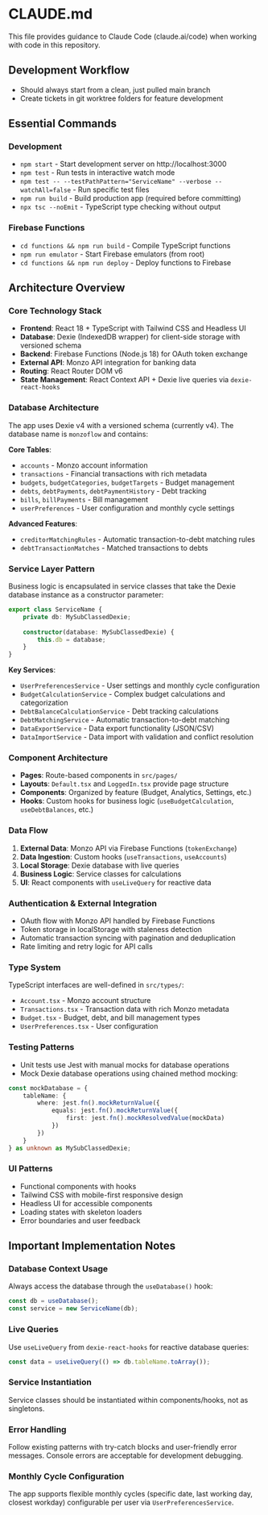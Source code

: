 # CLAUDE.md

This file provides guidance to Claude Code (claude.ai/code) when working with code in this repository.

## Development Workflow

- Should always start from a clean, just pulled main branch
- Create tickets in git worktree folders for feature development

## Essential Commands

### Development
- `npm start` - Start development server on http://localhost:3000
- `npm test` - Run tests in interactive watch mode
- `npm test -- --testPathPattern="ServiceName" --verbose --watchAll=false` - Run specific test files
- `npm run build` - Build production app (required before committing)
- `npx tsc --noEmit` - TypeScript type checking without output

### Firebase Functions
- `cd functions && npm run build` - Compile TypeScript functions
- `npm run emulator` - Start Firebase emulators (from root)
- `cd functions && npm run deploy` - Deploy functions to Firebase

## Architecture Overview

### Core Technology Stack
- **Frontend**: React 18 + TypeScript with Tailwind CSS and Headless UI
- **Database**: Dexie (IndexedDB wrapper) for client-side storage with versioned schema
- **Backend**: Firebase Functions (Node.js 18) for OAuth token exchange
- **External API**: Monzo API integration for banking data
- **Routing**: React Router DOM v6
- **State Management**: React Context API + Dexie live queries via `dexie-react-hooks`

### Database Architecture
The app uses Dexie v4 with a versioned schema (currently v4). The database name is `monzoflow` and contains:

**Core Tables**:
- `accounts` - Monzo account information
- `transactions` - Financial transactions with rich metadata
- `budgets`, `budgetCategories`, `budgetTargets` - Budget management
- `debts`, `debtPayments`, `debtPaymentHistory` - Debt tracking
- `bills`, `billPayments` - Bill management
- `userPreferences` - User configuration and monthly cycle settings

**Advanced Features**:
- `creditorMatchingRules` - Automatic transaction-to-debt matching rules
- `debtTransactionMatches` - Matched transactions to debts

### Service Layer Pattern
Business logic is encapsulated in service classes that take the Dexie database instance as a constructor parameter:

```typescript
export class ServiceName {
    private db: MySubClassedDexie;
    
    constructor(database: MySubClassedDexie) {
        this.db = database;
    }
}
```

**Key Services**:
- `UserPreferencesService` - User settings and monthly cycle configuration
- `BudgetCalculationService` - Complex budget calculations and categorization
- `DebtBalanceCalculationService` - Debt tracking calculations
- `DebtMatchingService` - Automatic transaction-to-debt matching
- `DataExportService` - Data export functionality (JSON/CSV)
- `DataImportService` - Data import with validation and conflict resolution

### Component Architecture
- **Pages**: Route-based components in `src/pages/`
- **Layouts**: `Default.tsx` and `LoggedIn.tsx` provide page structure
- **Components**: Organized by feature (Budget, Analytics, Settings, etc.)
- **Hooks**: Custom hooks for business logic (`useBudgetCalculation`, `useDebtBalances`, etc.)

### Data Flow
1. **External Data**: Monzo API via Firebase Functions (`tokenExchange`)
2. **Data Ingestion**: Custom hooks (`useTransactions`, `useAccounts`) 
3. **Local Storage**: Dexie database with live queries
4. **Business Logic**: Service classes for calculations
5. **UI**: React components with `useLiveQuery` for reactive data

### Authentication & External Integration
- OAuth flow with Monzo API handled by Firebase Functions
- Token storage in localStorage with staleness detection
- Automatic transaction syncing with pagination and deduplication
- Rate limiting and retry logic for API calls

### Type System
TypeScript interfaces are well-defined in `src/types/`:
- `Account.tsx` - Monzo account structure
- `Transactions.tsx` - Transaction data with rich Monzo metadata
- `Budget.tsx` - Budget, debt, and bill management types
- `UserPreferences.tsx` - User configuration

### Testing Patterns
- Unit tests use Jest with manual mocks for database operations
- Mock Dexie database operations using chained method mocking:
```typescript
const mockDatabase = {
    tableName: {
        where: jest.fn().mockReturnValue({
            equals: jest.fn().mockReturnValue({
                first: jest.fn().mockResolvedValue(mockData)
            })
        })
    }
} as unknown as MySubClassedDexie;
```

### UI Patterns
- Functional components with hooks
- Tailwind CSS with mobile-first responsive design
- Headless UI for accessible components
- Loading states with skeleton loaders
- Error boundaries and user feedback

## Important Implementation Notes

### Database Context Usage
Always access the database through the `useDatabase()` hook:
```typescript
const db = useDatabase();
const service = new ServiceName(db);
```

### Live Queries
Use `useLiveQuery` from `dexie-react-hooks` for reactive database queries:
```typescript
const data = useLiveQuery(() => db.tableName.toArray());
```

### Service Instantiation
Service classes should be instantiated within components/hooks, not as singletons.

### Error Handling
Follow existing patterns with try-catch blocks and user-friendly error messages. Console errors are acceptable for development debugging.

### Monthly Cycle Configuration
The app supports flexible monthly cycles (specific date, last working day, closest workday) configurable per user via `UserPreferencesService`.